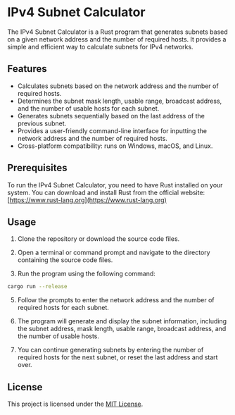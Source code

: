 # IPv4 Subnet Calculator

The IPv4 Subnet Calculator is a Rust program that generates subnets based on a given network address and the number of required hosts.
It provides a simple and efficient way to calculate subnets for IPv4 networks.

## Features

- Calculates subnets based on the network address and the number of required hosts.
- Determines the subnet mask length, usable range, broadcast address, and the number of usable hosts for each subnet.
- Generates subnets sequentially based on the last address of the previous subnet.
- Provides a user-friendly command-line interface for inputting the network address and the number of required hosts.
- Cross-platform compatibility: runs on Windows, macOS, and Linux.

## Prerequisites

To run the IPv4 Subnet Calculator, you need to have Rust installed on your system. You can download and install Rust from the official website: [https://www.rust-lang.org](https://www.rust-lang.org)

## Usage

1. Clone the repository or download the source code files.

2. Open a terminal or command prompt and navigate to the directory containing the source code files.

3. Run the program using the following command:

```bash
cargo run --release
```

5. Follow the prompts to enter the network address and the number of required hosts for each subnet.

6. The program will generate and display the subnet information, including the subnet address, mask length, usable range, broadcast address, and the number of usable hosts.

7. You can continue generating subnets by entering the number of required hosts for the next subnet, or reset the last address and start over.

## License

This project is licensed under the [MIT License](LICENSE).